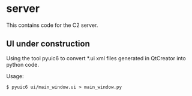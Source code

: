 # server

This contains code for the C2 server.


## UI under construction

Using the tool pyuic6 to convert *.ui xml files generated in QtCreator into python code.

Usage:
```angular2html
$ pyuic6 ui/main_window.ui > main_window.py
```